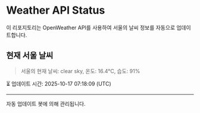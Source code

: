 
# Weather API Status

이 리포지토리는 OpenWeather API를 사용하여 서울의 날씨 정보를 자동으로 업데이트합니다.

## 현재 서울 날씨
> 서울의 현재 날씨: clear sky, 온도: 16.4°C, 습도: 91%

⏳ 업데이트 시간: 2025-10-17 07:18:09 (UTC)

---
자동 업데이트 봇에 의해 관리됩니다.
